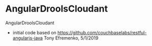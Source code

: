 # AngularDroolsCloudant
AngularDroolsCloudant
- initial code based on https://github.com/couchbaselabs/restful-angularjs-java
Tony Efremenko, 5/1/2019

